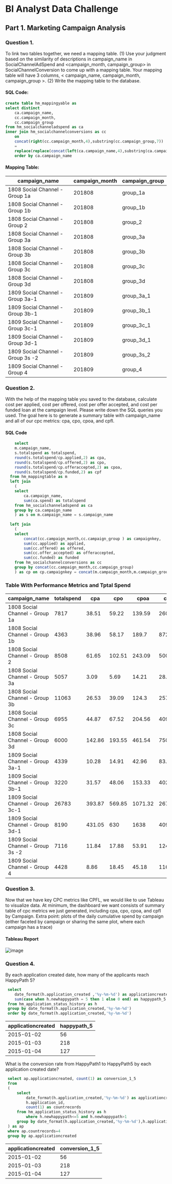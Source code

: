 # BI Analyst Data Challenge


## Part 1. Marketing Campaign Analysis

### Question 1. 

To link two tables together, we need a mapping table.
(1) Use your judgment based on the similarity of descriptions in campaign_name in
SocialChannelAdSpend and <campaign_month, campaign_group> in SocialChannelConversion
to come up with a mapping table. Your mapping table will have 3 columns, < campaign_name,
campaign_month, campaign_group >.
(2) Write the mapping table to the database.

#### SQL Code: 

```sql
create table hm_mappingyable as
select distinct 
    ca.campaign_name, 
    cc.campaign_month, 
    cc.campaign_group
from hm_socialchanneladspend as ca
inner join hm_socialchannelconversions as cc 
    on 
    concat(right(cc.campaign_month,4),substring(cc.campaign_group,7)) 
    = 
    replace(replace(concat(left(ca.campaign_name,4),substring(ca.campaign_name,29 )),'-','_'),' ','')
    order by ca.campaign_name 
```

#### Mapping Table:

|campaign_name|campaign_month|campaign_group|
|---|---|---|
|1808 Social Channel - Group 1a|201808|group_1a|
|1808 Social Channel - Group 1b|201808|group_1b|
|1808 Social Channel - Group 2|201808|group_2|
|1808 Social Channel - Group 3a|201808|group_3a|
|1808 Social Channel - Group 3b|201808|group_3b|
|1808 Social Channel - Group 3c|201808|group_3c|
|1808 Social Channel - Group 3d|201808|group_3d|
|1809 Social Channel - Group 3a-1|201809|group_3a_1|
|1809 Social Channel - Group 3b-1|201809|group_3b_1|
|1809 Social Channel - Group 3c-1|201809|group_3c_1|
|1809 Social Channel - Group 3d-1|201809|group_3d_1|
|1809 Social Channel - Group 3s -2|201809|group_3s_2|
|1809 Social Channel - Group 4|201809|group_4|



### Question 2.

With the help of the mapping table you saved to the database, calculate cost per applied,
cost per offered, cost per offer accepted, and cost per funded loan at the campaign level.
Please write down the SQL queries you used. The goal here is to generate a summary table
with campaign_name and all of our cpc metrics: cpa, cpo, cpoa, and cpfl.

#### SQL Code

```sql
    select 
    m.campaign_name, 
    s.totalspend as totalspend,
    round(s.totalspend/cp.applied,2) as cpa, 
    round(s.totalspend/cp.offered,2) as cpo, 
    round(s.totalspend/cp.offeraccepted,2) as cpoa, 
    round(s.totalspend/cp.funded,2) as cpf   
  from hm_mappingtable as m
  left join 
    (
    select 
        ca.campaign_name, 
        sum(ca.spend) as totalspend 
    from hm_socialchanneladspend as ca
    group by ca.campaign_name
    ) as s on m.campaign_name = s.campaign_name
    
  left join 
    (
    select 
        concat(cc.campaign_month,cc.campaign_group ) as campaignkey, 
        sum(cc.applied) as applied, 
        sum(cc.offered) as offered, 
        sum(cc.offer_accepted) as offeraccepted, 
        sum(cc.funded) as funded 
    from hm_socialchannelconversions as cc
    group by concat(cc.campaign_month,cc.campaign_group)
    ) as cp on cp.campaignkey = concat(m.campaign_month,m.campaign_group)
```

### Table With Performance Metrics and Tptal Spend

|campaign_name|totalspend|cpa|cpo|cpoa|cpf|
|---|---|---|---|---|---|
|1808 Social Channel - Group 1a|7817|38.51|59.22|139.59|260.57|
|1808 Social Channel - Group 1b|4363|38.96|58.17|189.7|872.6|
|1808 Social Channel - Group 2|8508|61.65|102.51|243.09|500.47|
|1808 Social Channel - Group 3a|5057|3.09|5.69|14.21|28.41|
|1808 Social Channel - Group 3b|11063|26.53|39.09|124.3|257.28|
|1808 Social Channel - Group 3c|6955|44.87|67.52|204.56|409.12|
|1808 Social Channel - Group 3d|6000|142.86|193.55|461.54|750|
|1809 Social Channel - Group 3a-1|4339|10.28|14.91|42.96|83.44|
|1809 Social Channel - Group 3b-1|3220|31.57|48.06|153.33|402.5|
|1809 Social Channel - Group 3c-1|26783|393.87|569.85|1071.32|2678.3|
|1809 Social Channel - Group 3d-1|8190|431.05|630|1638|4095|
|1809 Social Channel - Group 3s -2|7116|11.84|17.88|53.91|124.84|
|1809 Social Channel - Group 4|4428|8.86|18.45|45.18|116.53|




### Question 3. 

Now that we have key CPC metrics like CPFL, we would like to use Tableau to visualize
data. At minimum, the dashboard we want consists of summary table of cpc metrics we just
generated, including cpa, cpo, cpoa, and cpfl by Campaign. Extra point: plots of the daily
cumulative spend by campaign (either faceted by campaign or sharing the same plot, where
each campaign has a trace)

#### Tableau Report

![image](https://user-images.githubusercontent.com/88731258/130311066-55c45b12-d2bf-4559-b20e-295e0d288433.png)


### Question 4.

By each application created date, how many of the applicants reach HappyPath 5?

```sql
 select 
    date_format(h.application_created ,'%y-%m-%d') as applicationcreated,
    sum(case when h.newhappypath = 5 then 1 else 0 end) as happypath_5
 from hm_application_status_history as h
 group by date_format(h.application_created,'%y-%m-%d')
 order by date_format(h.application_created,'%y-%m-%d')
```

|applicationcreated	| happypath_5 |
|---|---|
|2015-01-02	| 56 |
|2015-01-03	| 218 |
|2015-01-04	| 127 |

What is the conversion rate from HappyPath1 to HappyPath5 by each application created date?

```sql
 select ap.applicationcreated, count(1) as conversion_1_5
 from 
 (
     select 
         date_format(h.application_created,'%y-%m-%d') as applicationcreated, 
         h.application_id,   
         count(1) as countrecords
     from hm_application_status_history as h 
         where h.newhappypath<=5 and h.newhappypath>1
     group by date_format(h.application_created,'%y-%m-%d'),h.application_id
 ) as ap
 where ap.countrecords=4
 group by ap.applicationcreated
```

|applicationcreated	| conversion_1_5 |
|---|---|
|2015-01-02	| 56 |
|2015-01-03	| 218 |
|2015-01-04	| 127 |

